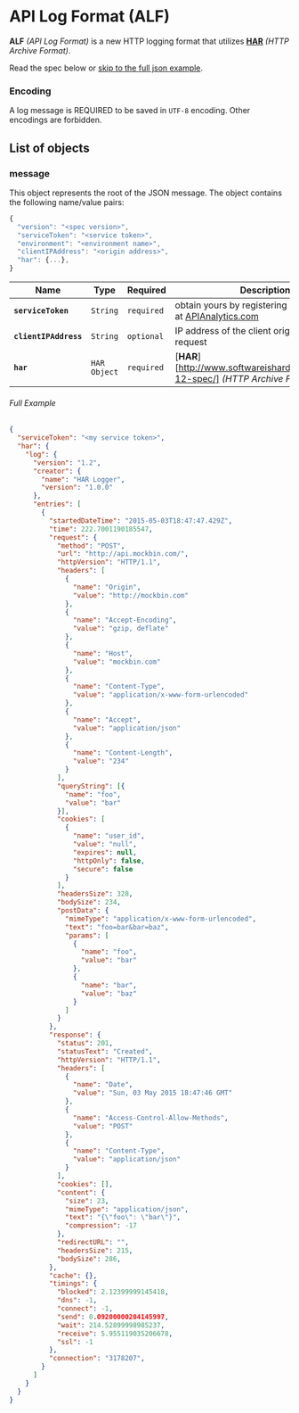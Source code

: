 # API Log Format (ALF)

**ALF** *(API Log Format)* is a new HTTP logging format that utilizes [**HAR**][har-spec] *(HTTP Archive Format)*.

Read the spec below or [skip to the full json example][example].

### Encoding

A log message is REQUIRED to be saved in `UTF-8` encoding. Other encodings are forbidden.

## List of objects

### message

This object represents the root of the JSON message. The object contains the following name/value pairs:

```js
{
  "version": "<spec version>",
  "serviceToken": "<service token>",
  "environment": "<environment name>",
  "clientIPAddress": "<origin address>",
  "har": {...},
}
```

| Name                  | Type          | Required   | Description                                                                        |
| --------------------- | ------------- | ---------- | ---------------------------------------------------------------------------------- |
| **`serviceToken`**    | `String`      | `required` | obtain yours by registering for a free trial at [APIAnalytics.com][analytics-url]  |
| **`clientIPAddress`** | `String`      | `optional` | IP address of the client originating the request                                   |
| **`har`**             | `HAR Object`  | `required` | [**HAR**][http://www.softwareishard.com/blog/har-12-spec/] *(HTTP Archive Format)* |

###### Full Example

```json
{
  "serviceToken": "<my service token>",
  "har": {
    "log": {
      "version": "1.2",
      "creator": {
        "name": "HAR Logger",
        "version": "1.0.0"
      },
      "entries": [
        {
          "startedDateTime": "2015-05-03T18:47:47.429Z",
          "time": 222.7001190185547,
          "request": {
            "method": "POST",
            "url": "http://api.mockbin.com/",
            "httpVersion": "HTTP/1.1",
            "headers": [
              {
                "name": "Origin",
                "value": "http://mockbin.com"
              },
              {
                "name": "Accept-Encoding",
                "value": "gzip, deflate"
              },
              {
                "name": "Host",
                "value": "mockbin.com"
              },
              {
                "name": "Content-Type",
                "value": "application/x-www-form-urlencoded"
              },
              {
                "name": "Accept",
                "value": "application/json"
              },
              {
                "name": "Content-Length",
                "value": "234"
              }
            ],
            "queryString": [{
              "name": "foo",
              "value": "bar"
            }],
            "cookies": [
              {
                "name": "user_id",
                "value": "null",
                "expires": null,
                "httpOnly": false,
                "secure": false
              }
            ],
            "headersSize": 328,
            "bodySize": 234,
            "postData": {
              "mimeType": "application/x-www-form-urlencoded",
              "text": "foo=bar&bar=baz",
              "params": [
                {
                  "name": "foo",
                  "value": "bar"
                },
                {
                  "name": "bar",
                  "value": "baz"
                }
              ]
            }
          },
          "response": {
            "status": 201,
            "statusText": "Created",
            "httpVersion": "HTTP/1.1",
            "headers": [
              {
                "name": "Date",
                "value": "Sun, 03 May 2015 18:47:46 GMT"
              },
              {
                "name": "Access-Control-Allow-Methods",
                "value": "POST"
              },
              {
                "name": "Content-Type",
                "value": "application/json"
              }
            ],
            "cookies": [],
            "content": {
              "size": 23,
              "mimeType": "application/json",
              "text": "{\"foo\": \"bar\"}",
              "compression": -17
            },
            "redirectURL": "",
            "headersSize": 215,
            "bodySize": 286,
          },
          "cache": {},
          "timings": {
            "blocked": 2.12399999145418,
            "dns": -1,
            "connect": -1,
            "send": 0.09200000204145997,
            "wait": 214.52899998985237,
            "receive": 5.955119035206678,
            "ssl": -1
          },
          "connection": "3178207",
        }
      ]
    }
  }
}
```

[analytics-url]: http://apianalytics.com "API Analytics"
[har-spec]: http://www.softwareishard.com/blog/har-12-spec/ "Har Specification"
[example]: #full-example "Example ALF Object"
